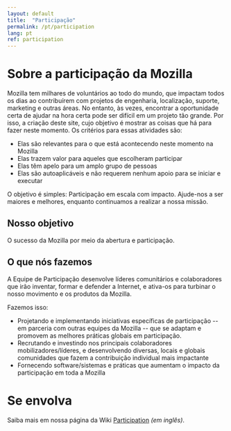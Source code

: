 ```yaml
---
layout: default
title:  "Participação"
permalink: /pt/participation
lang: pt
ref: participation
---
```


# Sobre a participação da Mozilla

Mozilla tem milhares de voluntários ao todo do mundo, que impactam todos os dias ao contribuírem com projetos de engenharia, localização, suporte, marketing e outras áreas. No entanto, às vezes, encontrar a oportunidade certa de ajudar na hora certa pode ser difícil em um projeto tão grande. Por isso, a criação deste site, cujo objetivo é mostrar as coisas que há para fazer neste momento. Os critérios para essas atividades são:

* Elas são relevantes para o que está acontecendo neste momento na Mozilla
* Elas trazem valor para aqueles que escolheram participar
* Elas têm apelo para um amplo grupo de pessoas
* Elas são autoaplicáveis e não requerem nenhum apoio para se iniciar e executar

O objetivo é simples: Participação em escala com impacto. Ajude-nos a ser maiores e melhores, enquanto continuamos a realizar a nossa missão.

## Nosso objetivo

O sucesso da Mozilla por meio da abertura e participação.

##  O que nós fazemos

A Equipe de Participação desenvolve líderes comunitários e colaboradores que irão inventar, formar e defender a Internet, e ativa-os para turbinar o nosso movimento e os produtos da Mozilla.

Fazemos isso:

* Projetando e implementando iniciativas específicas de participação -- em parceria com outras equipes da Mozilla -- que se adaptam e promovem as melhores práticas globais em participação.
* Recrutando e investindo nos principais colaboradores mobilizadores/líderes, e desenvolvendo diversas, locais e globais comunidades que fazem a contribuição individual mais impactante
* Fornecendo software/sistemas e práticas que aumentam o impacto da participação em toda a Mozilla

# Se envolva

Saiba mais em nossa página da Wiki [Participation](https://wiki.mozilla.org/Participation) _(em inglês)_.
